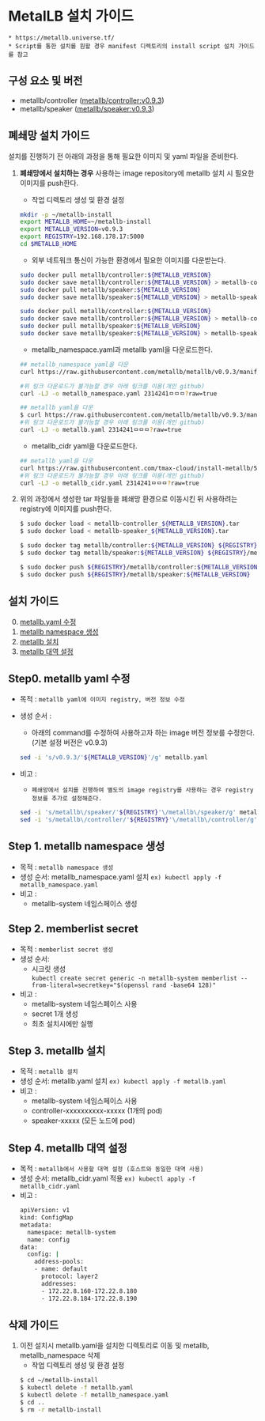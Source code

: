 
# MetalLB 설치 가이드
    * https://metallb.universe.tf/
    * Script를 통한 설치를 원할 경우 manifest 디렉토리의 install script 설치 가이드를 참고

## 구성 요소 및 버전
* metallb/controller ([metallb/controller:v0.9.3](https://hub.docker.com/layers/metallb/controller/v0.9.3/images/sha256-d1fe971bdb986915cafe339444329d8ef64cb59b11aaf7b22aeb167fdbd67aad?context=explore))
* metallb/speaker ([metallb/speaker:v0.9.3](https://hub.docker.com/layers/metallb/speaker/v0.9.3/images/sha256-a9c822e640fa5aed6f244a47bf7a66e5d1dac765479af44b954f4ae86072943d?context=explore))

## 폐쇄망 설치 가이드
설치를 진행하기 전 아래의 과정을 통해 필요한 이미지 및 yaml 파일을 준비한다.
1. **폐쇄망에서 설치하는 경우** 사용하는 image repository에 metallb 설치 시 필요한 이미지를 push한다. 

    * 작업 디렉토리 생성 및 환경 설정
    ```bash
    mkdir -p ~/metallb-install
    export METALLB_HOME=~/metallb-install
    export METALLB_VERSION=v0.9.3
    export REGISTRY=192.168.178.17:5000
    cd $METALLB_HOME

    ```

    * 외부 네트워크 통신이 가능한 환경에서 필요한 이미지를 다운받는다.
    ```bash
    sudo docker pull metallb/controller:${METALLB_VERSION}
    sudo docker save metallb/controller:${METALLB_VERSION} > metallb-controller_${METALLB_VERSION}.tar
    sudo docker pull metallb/speaker:${METALLB_VERSION}
    sudo docker save metallb/speaker:${METALLB_VERSION} > metallb-speaker_${METALLB_VERSION}.tar

    sudo docker pull metallb/controller:${METALLB_VERSION}
    sudo docker save metallb/controller:${METALLB_VERSION} > metallb-controller_${METALLB_VERSION}.tar
    sudo docker pull metallb/speaker:${METALLB_VERSION}
    sudo docker save metallb/speaker:${METALLB_VERSION} > metallb-speaker_${METALLB_VERSION}.tar

    ```


    * metallb_namespace.yaml과 metallb yaml을 다운로드한다. 
    ```bash
    ## metallb_namespace yaml을 다운
    curl https://raw.githubusercontent.com/metallb/metallb/v0.9.3/manifests/namespace.yaml > METALLB_HOME/manifest/yaml/metallb_namespace.yaml

    #위 링크 다운로드가 불가능할 경우 아래 링크를 이용(개인 github)
    curl -LJ -o metallb_namespace.yaml 2314241ㅁㅁㅁ?raw=true

    ## metallb yaml을 다운
    $ curl https://raw.githubusercontent.com/metallb/metallb/v0.9.3/manifests/metallb.yaml >    METALLB_HOME/manifest/yaml/metallb.yaml
    #위 링크 다운로드가 불가능할 경우 아래 링크를 이용(개인 github)
    curl -LJ -o metallb.yaml 2314241ㅁㅁㅁ?raw=true


    ```


    * metallb_cidr yaml을 다운로드한다.
    ```bash
    ## metallb yaml을 다운
    curl https://raw.githubusercontent.com/tmax-cloud/install-metallb/5.0/manifest/metallb_cidr.yaml > METALLB_HOME/manifest/yaml/metallb_cidr.yaml
    #위 링크 다운로드가 불가능할 경우 아래 링크를 이용(개인 github)
    curl -LJ -o metallb_cidr.yaml 2314241ㅁㅁㅁ?raw=true


    ```

2. 위의 과정에서 생성한 tar 파일들을 폐쇄망 환경으로 이동시킨 뒤 사용하려는 registry에 이미지를 push한다.
    ```bash
    $ sudo docker load < metallb-controller_${METALLB_VERSION}.tar
    $ sudo docker load < metallb-speaker_${METALLB_VERSION}.tar

    $ sudo docker tag metallb/controller:${METALLB_VERSION} ${REGISTRY}/metallb/controller:${METALLB_VERSION}
    $ sudo docker tag metallb/speaker:${METALLB_VERSION} ${REGISTRY}/metallb/speaker:${METALLB_VERSION}

    $ sudo docker push ${REGISTRY}/metallb/controller:${METALLB_VERSION}
    $ sudo docker push ${REGISTRY}/metallb/speaker:${METALLB_VERSION}
    ```

## 설치 가이드
0. [metallb.yaml 수정](#step0 "step0")
1. [metallb namespace 생성](#step1 "step1")
2. [metallb 설치](#step2 "step2")
3. [metallb 대역 설정](#step3 "step3")

<h2 id="step0"> Step0. metallb yaml 수정 </h2>

* 목적 : `metallb yaml에 이미지 registry, 버전 정보 수정`
* 생성 순서 : 
    * 아래의 command를 수정하여 사용하고자 하는 image 버전 정보를 수정한다. (기본 설정 버전은 v0.9.3)
	```bash
   sed -i 's/v0.9.3/'${METALLB_VERSION}'/g' metallb.yaml
	```

* 비고 :
    * `폐쇄망에서 설치를 진행하여 별도의 image registry를 사용하는 경우 registry 정보를 추가로 설정해준다.`
	```bash
   sed -i 's/metallb\/speaker/'${REGISTRY}'\/metallb\/speaker/g' metallb.yaml 
   sed -i 's/metallb\/controller/'${REGISTRY}'\/metallb\/controller/g' metallb.yaml 
	```

<h2 id="step1"> Step 1. metallb namespace 생성 </h2>

* 목적 : `metallb namespace 생성`
* 생성 순서: metallb_namespace.yaml 설치  `ex) kubectl apply -f metallb_namespace.yaml`
* 비고 : 
    * metallb-system 네임스페이스 생성

<h2 id="step2"> Step 2. memberlist secret </h2>

* 목적 : `memberlist secret 생성`
* 생성 순서: 
    * 시크릿 생성  
        ```kubectl create secret generic -n metallb-system memberlist --from-literal=secretkey="$(openssl rand -base64 128)"```
* 비고 : 
    * metallb-system 네임스페이스 사용
    * secret 1개 생성
    * 최초 설치시에만 실행

<h2 id="step3"> Step 3. metallb 설치 </h2>

* 목적 : `metallb 설치`
* 생성 순서: metallb.yaml 설치  `ex) kubectl apply -f metallb.yaml`
* 비고 : 
    * metallb-system 네임스페이스 사용
    * controller-xxxxxxxxxx-xxxxx (1개의 pod)
    * speaker-xxxxx (모든 노드에 pod)

<h2 id="step4"> Step 4. metallb 대역 설정 </h2>

* 목적 : `metallb에서 사용할 대역 설정 (호스트와 동일한 대역 사용)`
* 생성 순서: metallb_cidr.yaml 적용  `ex) kubectl apply -f metallb_cidr.yaml`
* 비고 :
    ```bash
    apiVersion: v1
    kind: ConfigMap
    metadata:
      namespace: metallb-system
      name: config
    data:
      config: |
        address-pools:
        - name: default
          protocol: layer2
          addresses:
          - 172.22.8.160-172.22.8.180
          - 172.22.8.184-172.22.8.190
    ```
    
## 삭제 가이드
1. 이전 설치시 metallb.yaml을 설치한 디렉토리로 이동 및 metallb, metallb_namespace 삭제
    * 작업 디렉토리 생성 및 환경 설정
    ```bash
    $ cd ~/metallb-install
    $ kubectl delete -f metallb.yaml
    $ kubectl delete -f metallb_namespace.yaml
    $ cd ..
    $ rm -r metallb-install
    ```
